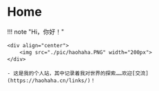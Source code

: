 # Home

!!! note "Hi，你好！"

	<div align="center">
        <img src="./pic/haohaha.PNG" width="200px">
	</div>

    - 这是我的个人站，其中记录着我对世界的探索……欢迎[交流](https://haohaha.cn/links/)！
  